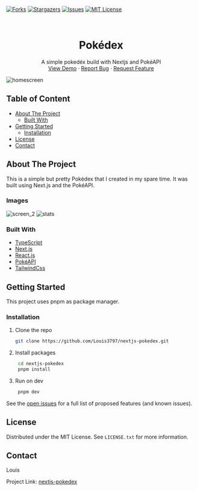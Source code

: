 <div id="top"></div>

[![Forks][forks-shield]][forks-url]
[![Stargazers][stars-shield]][stars-url]
[![Issues][issues-shield]][issues-url]
[![MIT License][license-shield]][license-url]

<!-- PROJECT LOGO -->
<br />
<div align="center">

  <h1 align="center">Pokédex</h1>

  <p align="center">
    A simple pokedéx build with Nextjs and PokéAPI
    <br />
    <a href="https://nextjs-pokedex-louis3797.vercel.app/">View Demo</a>
    ·
    <a href="https://github.com/Louis3797/nextjs-pokedex/issues">Report Bug</a>
    ·
    <a href="https://github.com/Louis3797/nextjs-pokedex/issues">Request Feature</a>
  </p>
</div>

![homescreen][product-screenshot]

<!-- TABLE OF CONTENTS -->

## Table of Content

  <ul>
    <li>
      <a href="#about-the-project">About The Project</a>
      <ul>
        <li><a href="#built-with">Built With</a></li>
      </ul>
    </li>
    <li>
      <a href="#getting-started">Getting Started</a>
      <ul>
        <li><a href="#installation">Installation</a></li>
      </ul>
    </li>
    <li><a href="#license">License</a></li>
    <li><a href="#contact">Contact</a></li>
  </ul>

<!-- ABOUT THE PROJECT -->

## About The Project

This is a simple but pretty Pokédex that I created in my spare time. It was built using Next.js and the PokéAPI.

### Images

![screen_2][screenshot_2]
![stats][stats]

### Built With

- [TypeScript](https://www.typescriptlang.org/)
- [Next.js](https://nextjs.org/)
- [React.js](https://reactjs.org/)
- [PokéAPI](https://pokeapi.co/)
- [TailwindCss](https://tailwindcss.com/)

<!-- GETTING STARTED -->

## Getting Started

This project uses pnpm as package manager.

### Installation

1. Clone the repo

   ```sh
   git clone https://github.com/Louis3797/nextjs-pokedex.git
   ```

2. Install packages

   ```sh
    cd nextjs-pokedex
    pnpm install
   ```

3. Run on dev

   ```sh
    pnpm dev
   ```

See the [open issues](https://github.com/Louis3797/nextjs-pokedex/issues) for a full list of proposed features (and known issues).

<!-- LICENSE -->

## License

Distributed under the MIT License. See `LICENSE.txt` for more information.

<!-- CONTACT -->

## Contact

Louis

Project Link: [nextjs-pokedex](https://github.com/Louis3797/nextjs-pokedex/)

<!-- MARKDOWN LINKS & IMAGES -->
<!-- https://www.markdownguide.org/basic-syntax/#reference-style-links -->

[product-screenshot]: assets/pokédex_home_screenshot.png
[screenshot_2]: assets/pokédex_screenshot.png
[stats]: assets/cubchoo.png
[forks-shield]: https://img.shields.io/github/forks/Louis3797/nextjs-pokedex.svg?style=for-the-badge
[forks-url]: https://github.com/Louis3797/nextjs-pokedex/network/members
[stars-shield]: https://img.shields.io/github/stars/Louis3797/nextjs-pokedex.svg?style=for-the-badge
[stars-url]: https://github.com/Louis3797/nextjs-pokedex/stargazers
[issues-shield]: https://img.shields.io/github/issues/Louis3797/nextjs-pokedex.svg?style=for-the-badge
[issues-url]: https://github.com/Louis3797/nextjs-pokedex/issues
[license-shield]: https://img.shields.io/github/license/Louis3797/nextjs-pokedex.svg?style=for-the-badge
[license-url]: https://github.com/Louis3797/nextjs-pokedex/blob/main/LICENSE
